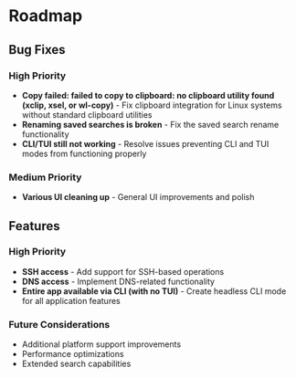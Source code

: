# Roadmap

## Bug Fixes

### High Priority
- **Copy failed: failed to copy to clipboard: no clipboard utility found (xclip, xsel, or wl-copy)** - Fix clipboard integration for Linux systems without standard clipboard utilities
- **Renaming saved searches is broken** - Fix the saved search rename functionality
- **CLI/TUI still not working** - Resolve issues preventing CLI and TUI modes from functioning properly

### Medium Priority
- **Various UI cleaning up** - General UI improvements and polish

## Features

### High Priority
- **SSH access** - Add support for SSH-based operations
- **DNS access** - Implement DNS-related functionality
- **Entire app available via CLI (with no TUI)** - Create headless CLI mode for all application features

### Future Considerations
- Additional platform support improvements
- Performance optimizations
- Extended search capabilities